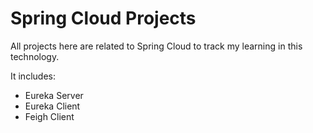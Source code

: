 # Spring Cloud Projects

All projects here are related to Spring Cloud to track my learning in this technology.

It includes:
- Eureka Server
- Eureka Client
- Feigh Client